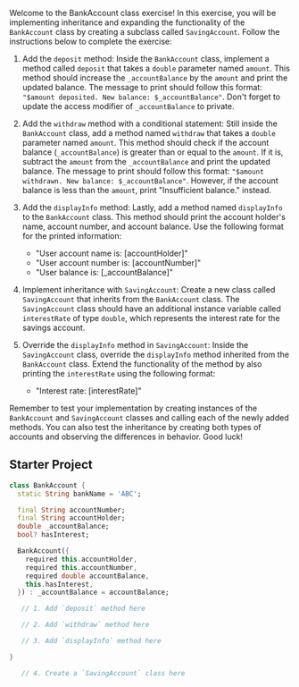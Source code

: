 Welcome to the BankAccount class exercise! In this exercise, you will be implementing inheritance and expanding the functionality of the `BankAccount` class by creating a subclass called `SavingAccount`. Follow the instructions below to complete the exercise:

1. Add the `deposit` method: Inside the `BankAccount` class, implement a method called `deposit` that takes a `double` parameter named `amount`. This method should increase the `_accountBalance` by the `amount` and print the updated balance. The message to print should follow this format: `"$amount deposited. New balance: $_accountBalance"`. Don't forget to update the access modifier of `_accountBalance` to private.

2. Add the `withdraw` method with a conditional statement: Still inside the `BankAccount` class, add a method named `withdraw` that takes a `double` parameter named `amount`. This method should check if the account balance (`_accountBalance`) is greater than or equal to the `amount`. If it is, subtract the `amount` from the `_accountBalance` and print the updated balance. The message to print should follow this format: `"$amount withdrawn. New balance: $_accountBalance"`. However, if the account balance is less than the `amount`, print "Insufficient balance." instead.

3. Add the `displayInfo` method: Lastly, add a method named `displayInfo` to the `BankAccount` class. This method should print the account holder's name, account number, and account balance. Use the following format for the printed information:
   - "User account name is: [accountHolder]"
   - "User account number is: [accountNumber]"
   - "User balance is: [_accountBalance]"

4. Implement inheritance with `SavingAccount`: Create a new class called `SavingAccount` that inherits from the `BankAccount` class. The `SavingAccount` class should have an additional instance variable called `interestRate` of type `double`, which represents the interest rate for the savings account.

5. Override the `displayInfo` method in `SavingAccount`: Inside the `SavingAccount` class, override the `displayInfo` method inherited from the `BankAccount` class. Extend the functionality of the method by also printing the `interestRate` using the following format:
   - "Interest rate: [interestRate]"

Remember to test your implementation by creating instances of the `BankAccount` and `SavingAccount` classes and calling each of the newly added methods. You can also test the inheritance by creating both types of accounts and observing the differences in behavior. Good luck!

## Starter Project

```dart
class BankAccount {
  static String bankName = 'ABC';

  final String accountNumber;
  final String accountHolder;
  double _accountBalance;
  bool? hasInterest;

  BankAccount({
    required this.accountHolder,
    required this.accountNumber,
    required double accountBalance,
    this.hasInterest,
  }) : _accountBalance = accountBalance;

   // 1. Add `deposit` method here

   // 2. Add `withdraw` method here

   // 3. Add `displayInfo` method here

}

   // 4. Create a `SavingAccount` class here

```
